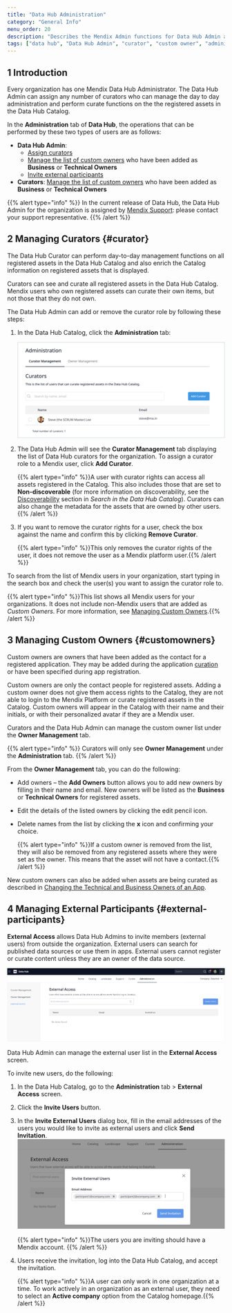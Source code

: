 ```yaml
---
title: "Data Hub Administration"
category: "General Info"
menu_order: 20
description: "Describes the Mendix Admin functions for Data Hub Admin and curators."
tags: ["data hub", "Data Hub Admin", "curator", "custom owner", "administration"]
---
```


## 1 Introduction

Every organization has one Mendix Data Hub Administrator. The Data Hub Admin can assign any number of curators who can manage the day to day administration and perform curate functions on the the registered assets in the Data Hub Catalog.

In the **Administration** tab of **Data Hub**, the operations that can be performed by these two types of users are as follows:

* **Data Hub Admin**:
  * [Assign curators](#curator)
  * [Manage the list of custom owners](#customowners) who have been added as **Business** or **Technical Owners**
  * [Invite external participants](#external-participants)
* **Curators**:
  [Manage the list of custom owners](#customowners) who have been added as **Business** or **Technical Owners**

{{% alert type="info" %}}
In the current release of Data Hub, the Data Hub Admin for the organization is assigned by [Mendix Support](https://support.mendix.com/hc/en-us): please contact your support representative.
{{% /alert %}}

## 2 Managing Curators {#curator}

The Data Hub Curator can perform day-to-day management functions on all registered assets in the Data Hub Catalog and also enrich the Catalog information on registered assets that is displayed.

Curators can see and curate all registered assets in the Data Hub Catalog. Mendix users who own registered assets can curate their own items, but not those that they do not own.

The Data Hub Admin can add or remove the curator role by following these steps:

1. In the Data Hub Catalog, click the **Administration** tab:

	![Administration](attachments/data-hub-admin/administration.png)

2. The Data Hub Admin will see the **Curator Management** tab displaying  the list of Data Hub curators for the organization. To assign a curator role to a Mendix user, click **Add Curator**.

    {{% alert type="info" %}}A user with curator rights can access all assets registered in the Catalog. This also includes those that are set to **Non-discoverable** (for more information on discoverability, see the [Discoverability](/data-hub-catalog/search#discoverability-metadata) section in *Search in the Data Hub Catalog*). Curators can also change the metadata for the assets that are owned by other users. {{% /alert %}}
   
3. If you want to remove the curator rights for a user, check the box against the name and confirm this by clicking **Remove Curator**.
   
    {{% alert type="info" %}}This only removes the curator rights of the user, it does not remove the user as a Mendix platform user.{{% /alert %}}

To search from the list of Mendix users in your organization, start typing in the search box and check the user(s) you want to assign the curator role to.

{{% alert type="info" %}}This list shows all Mendix users for your organizations. It does not include non-Mendix users that are added as *Custom Owners*. For more information, see [Managing Custom Owners](#customowners).{{% /alert %}}

## 3 Managing Custom Owners {#customowners}

Custom owners are owners that have been added as the contact for a registered application. They may be added during the application [curation](/data-hub/data-hub-catalog/curate#custom-owner) or have been specified during app registration.

Custom owners are only the contact people for registered assets. Adding a custom owner does not give them access rights to the Catalog, they are not able to login to the Mendix Platform or curate registered assets in the Catalog. Custom owners will appear in the Catalog with their name and their initials, or with their personalized avatar if they are a Mendix user.

Curators and the Data Hub Admin can manage the custom owner list under the **Owner Management** tab.

{{% alert type="info" %}}
Curators will only see  **Owner Management** under the **Administration** tab.
{{% /alert %}}

From the **Owner Management** tab, you can do the following:

* Add owners – the **Add Owners** button allows you to add new owners by filling in their name and email. New owners will be listed as the **Business** or **Technical Owners** for registered assets.

* Edit the details of the listed owners by clicking the edit pencil icon.
* Delete names from the list by clicking the **x** icon and confirming your choice.

	{{% alert type="info" %}}If a custom owner is removed from the list, they will also be removed from any registered assets where they were set as the owner. This means that the asset will not have a contact.{{% /alert %}}

New custom owners can also be added when assets are being curated as described in [Changing the Technical and Business Owners of an App](/data-hub/data-hub-catalog/curate#custom-owner).

## 4 Managing External Participants {#external-participants}

**External Access** allows Data Hub Admins to invite members (external users) from outside the organization. External users can search for published data sources or use them in apps. External users cannot register or curate content unless they are an owner of the data source.

![External Access](attachments/data-hub-admin/ExternalAccessOverview.PNG)

Data Hub Admin can manage the external user list in the **External Access** screen. 

To invite new users, do the following:

1. In the Data Hub Catalog, go to the **Administration** tab > **External Access** screen.

2. Click the **Invite Users** button.

3. In the **Invite External Users** dialog box, fill in the email addresses of the users you would like to invite as external users and click **Send Invitation**.     ![External Access](attachments/data-hub-admin/InviteExternalUser.PNG)

    {{% alert type="info" %}}The users you are inviting should have a Mendix account. {{% /alert %}}

4. Users receive the invitation, log into the Data Hub Catalog, and accept the invitation.

    {{% alert type="info" %}}A user can only work in one organization at a time. To work actively in an organization as an external user, they need to select an **Active company** option from the Catalog homepage.{{% /alert %}}

   

